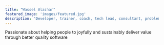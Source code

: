 ```yaml
---
title: "Wassel Alazhar"
featured_image: 'images/featured.jpg'
description: 'Developer, trainer, coach, tech lead, consultant, problem solver, founder of the "Crafting datascience" meetup in Paris.'
---
```

Passionate about helping people to joyfully and sustainably deliver value through better quality software